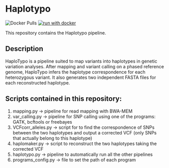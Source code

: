# Haplotypo
![Docker Pulls](https://img.shields.io/docker/pulls/cgenomics/haplotypo)
[![run with docker](https://img.shields.io/badge/run%20with-docker-0db7ed?labelColor=000000&logo=docker)](https://hub.docker.com/repository/docker/cgenomics/haplotypo)

This repository contains the Haplotypo pipeline.

## Description

HaploTypo is a pipeline suited to map variants into haplotypes in genetic variation analyses. After mapping and variant calling on a phased reference genome, HaploTypo infers the haplotype correspondence for each heterozygous variant. It also generates two independent FASTA files for each reconstructed haplotype.

## Scripts contained in this repository:
1) mapping.py -> pipeline for read mapping with BWA-MEM
2) var_calling.py -> pipeline for SNP calling using one of the programs: GATK, bcftools or freebayes
3) VCFcorr_alleles.py -> script for to find the correspondence of SNPs between the two haplotypes and output a corrected VCF (only SNPs that actually belong to this haplotype)
4) haplomaker.py -> script to reconstruct the two haplotypes taking the corrected VCF
5) haplotypo.py -> pipeline to automatically run all the other pipelines
6) programs_config.py -> file to set the path of each program
